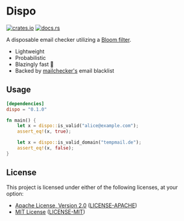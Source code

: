 # Dispo

[![crates.io](https://img.shields.io/crates/v/dispo.svg)](https://crates.io/crates/dispo)
[![docs.rs](https://docs.rs/dispo/badge.svg)](https://docs.rs/dispo)

A disposable email checker utilizing a [Bloom filter](https://en.wikipedia.org/wiki/Bloom_filter).

* Lightweight
* Probabilistic
* Blazingly fast 🚀
* Backed by [mailchecker's](https://github.com/FGRibreau/mailchecker) email blacklist

## Usage

```toml
[dependencies]
dispo = "0.1.0"
```

```rust
fn main() {
    let x = dispo::is_valid("alice@example.com");
    assert_eq!(x, true);

    let x = dispo::is_valid_domain("tempmail.de");
    assert_eq!(x, false);
}
```

## License

This project is licensed under either of the following licenses, at your option:

* [Apache License, Version 2.0](https://apache.org/licenses/LICENSE-2.0)
  ([LICENSE-APACHE](https://github.com/ynuwenhof/dispo/blob/main/LICENSE-APACHE))
* [MIT License](https://opensource.org/licenses/MIT)
  ([LICENSE-MIT](https://github.com/ynuwenhof/dispo/blob/main/LICENSE-MIT))
